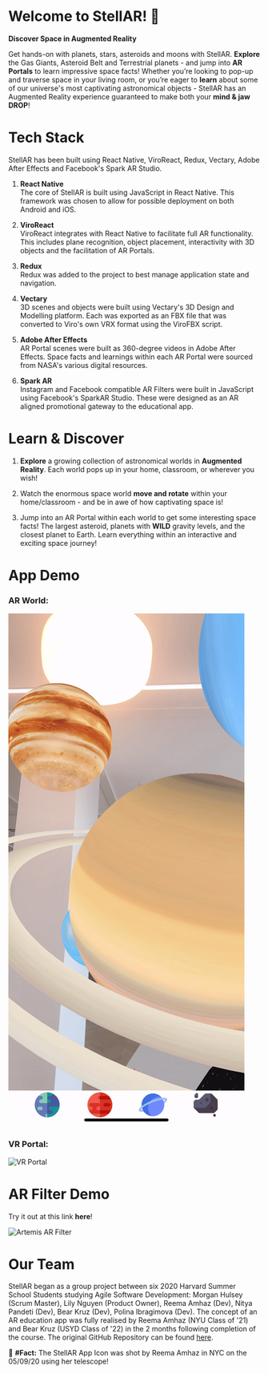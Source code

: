 # Welcome to StellAR!  🚀

**Discover Space in Augmented  Reality**

Get hands-on with planets, stars, asteroids and moons with StellAR. **Explore** the Gas Giants, Asteroid Belt and Terrestrial planets - and jump into **AR Portals** to learn impressive space facts! Whether you’re looking to pop-up and traverse space in your living room, or you’re eager to **learn** about some of our universe's most captivating astronomical objects - StellAR has an Augmented Reality experience guaranteed to make both your **mind & jaw DROP**!

# Tech Stack

StellAR has been built using React Native, ViroReact, Redux, Vectary, Adobe After Effects and Facebook's Spark AR Studio. 

 1.  **React Native** <br/>
 The core of StellAR is built using JavaScript in React Native. This framework was chosen to allow for possible deployment on both Android and iOS.
  
 2. **ViroReact** <br/>
 ViroReact integrates with React Native to facilitate full AR functionality. This includes plane recognition, object placement, interactivity with 3D objects and the facilitation of AR Portals. 
 
 3. **Redux** <br/>
 Redux was added to the project to best manage application state and navigation. 
 
 4. **Vectary** <br/>
 3D scenes and objects were built using Vectary's 3D Design and Modelling platform. Each was exported as an FBX file that was converted to Viro's own VRX format using the ViroFBX script.
 
 5. **Adobe After Effects** <br/>
 AR Portal scenes were built as 360-degree videos in Adobe After Effects. Space facts and learnings within each AR Portal were sourced from NASA's various digital resources. 
 
 6. **Spark AR** <br/>
Instagram and Facebook compatible AR Filters were built in JavaScript using Facebook's SparkAR Studio. These were designed as an AR aligned promotional gateway to the educational app. 



# Learn & Discover
1. **Explore** a growing collection of astronomical worlds in **Augmented Reality**. Each world pops up in your home, classroom, or wherever you wish!
    
2. Watch the enormous space world **move and rotate** within your home/classroom - and be in awe of how captivating space is!
    
3. Jump into an AR Portal within each world to get some interesting space facts! The largest asteroid, planets with **WILD** gravity levels, and the closest planet to Earth. Learn everything within an interactive and exciting space journey!

# App Demo

### AR World:

![AR World](ar.gif)


### VR Portal:

![VR Portal](portal.gif)


# AR Filter Demo
Try it out at this link **here**!

![Artemis AR Filter](ArtemisFilter.gif)



# Our Team

StellAR began as a group project between six 2020 Harvard Summer School Students studying Agile Software Development: Morgan Hulsey (Scrum Master),  Lily Nguyen (Product Owner), Reema Amhaz (Dev), Nitya Pandeti (Dev), Bear Kruz (Dev), Polina Ibragimova (Dev). The concept of an AR education app was fully realised by Reema Amhaz (NYU Class of '21) and Bear Kruz (USYD Class of '22) in the 2 months following completion of the course. The original GitHub Repository can be found [here](https://github.com/nbpandeti/the-sinister-six). 

💫 **#Fact:**
The StellAR App Icon was shot by Reema Amhaz in NYC on the 05/09/20 using her telescope!
